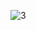 ![3](https://github.com/ratamahataV1/UI-UX_react_tailwind-/assets/11263014/9a3aabe7-b603-4202-8c83-2b26ed0b2c1b)
